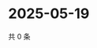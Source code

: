 # 2025-05-19

共 0 条

<!-- BEGIN ZHIHUVIDEO -->
<!-- 最后更新时间 Mon May 19 2025 14:17:16 GMT+0800 (China Standard Time) -->

<!-- END ZHIHUVIDEO -->
